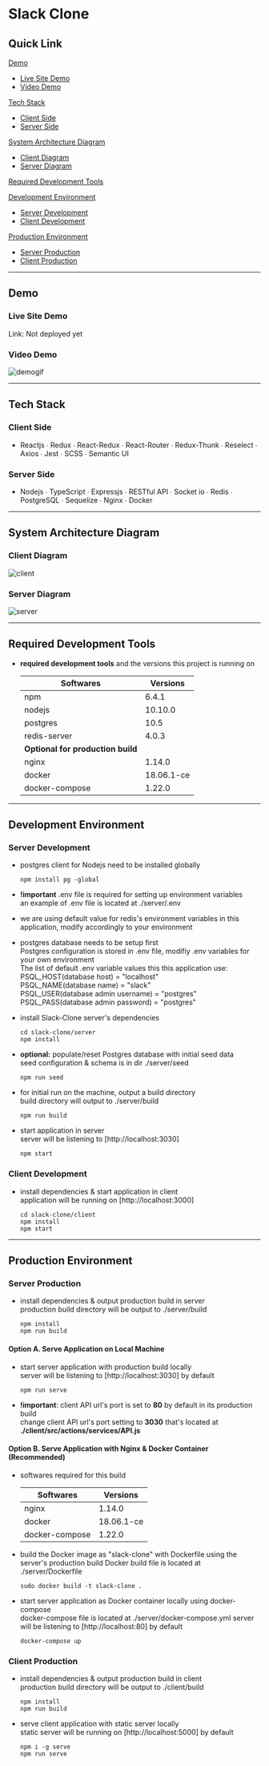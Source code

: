 # Slack Clone

## Quick Link

[Demo](#demo)

- [Live Site Demo](#live-site-demo)
- [Video Demo](#video-demo)

[Tech Stack](#tech-stack)

- [Client Side](#client-side)
- [Server Side](#server-side)

[System Architecture Diagram](#system-architecture-diagram)

- [Client Diagram](#client-diagram)
- [Server Diagram](#server-diagram)

[Required Development Tools](#required-development-tools)

[Development Environment](#development-environment)

- [Server Development](#server-development)
- [Client Development](#client-development)

[Production Environment](#production-environment)

- [Server Production](#server-production)
- [Client Production](#client-production)

---

## Demo

### Live Site Demo

Link: Not deployed yet

### Video Demo

![demogif](https://i.imgur.com/L7nUeVU.gif)

---

## Tech Stack

### Client Side

- Reactjs ∙ Redux ∙ React-Redux ∙ React-Router ∙ Redux-Thunk ∙ Reselect ∙ Axios ∙ Jest ∙ SCSS ∙ Semantic UI

### Server Side

- Nodejs ∙ TypeScript ∙ Expressjs ∙ RESTful API ∙ Socket io ∙ Redis ∙ PostgreSQL ∙ Sequelize ∙ Nginx ∙ Docker

---

## System Architecture Diagram

### Client Diagram

![client](https://i.imgur.com/iAgUV0i.jpg)

### Server Diagram

![server](https://i.imgur.com/WcDg0xQ.jpg)

---

## Required Development Tools

- **required development tools** and the versions this project is running on

  | Softwares                         | Versions   |
  | --------------------------------- | ---------- |
  | npm                               | 6.4.1      |
  | nodejs                            | 10.10.0    |
  | postgres                          | 10.5       |
  | redis-server                      | 4.0.3      |
  | **Optional for production build** |
  | nginx                             | 1.14.0     |
  | docker                            | 18.06.1-ce |
  | docker-compose                    | 1.22.0     |

---

## Development Environment

### Server Development

- postgres client for Nodejs need to be installed globally

  ```npm
  npm install pg -global
  ```

- **!important** .env file is required for setting up environment variables  
  an example of .env file is located at ./server/.env

- we are using default value for redis's environment variables in this application, modify accordingly to your environment

- postgres database needs to be setup first  
  Postgres configuration is stored in .env file, modifiy .env variables for your own environment  
  The list of default .env variable values this this application use:  
  PSQL_HOST(database host) = "localhost"  
  PSQL_NAME(database name) = "slack"  
  PSQL_USER(database admin username) = "postgres"  
  PSQL_PASS(database admin password) = "postgres"

* install Slack-Clone server's dependencies

  ```npm ./server
  cd slack-clone/server
  npm install
  ```

* **optional:** populate/reset Postgres database with initial seed data  
  seed configuration & schema is in dir ./server/seed

  ```npm ./server
  npm run seed
  ```

* for initial run on the machine, output a build directory  
  build directory will output to ./server/build

  ```npm ./server
  npm run build
  ```

* start application in server  
  server will be listening to [http://localhost:3030]

  ```npm ./server
  npm start
  ```

### Client Development

- install dependencies & start application in client  
  application will be running on [http://localhost:3000]

  ```npm ./client
  cd slack-clone/client
  npm install
  npm start
  ```

---

## Production Environment

### Server Production

- install dependencies & output production build in server  
  production build directory will be output to ./server/build

  ```npm ./server
  npm install
  npm run build
  ```

#### Option A. Serve Application on Local Machine

- start server application with production build locally  
  server will be listening to [http://localhost:3030] by default

  ```npm ./server
  npm run serve
  ```

- **!important**: client API url's port is set to **80** by default in its production build  
  change client API url's port setting to **3030** that's located at **./client/src/actions/services/API.js**

#### Option B. Serve Application with Nginx & Docker Container (Recommended)

- softwares required for this build

  | Softwares      | Versions   |
  | -------------- | ---------- |
  | nginx          | 1.14.0     |
  | docker         | 18.06.1-ce |
  | docker-compose | 1.22.0     |

- build the Docker image as "slack-clone" with Dockerfile using the server's production build
  Docker build file is located at ./server/Dockerfile

  ```shell ./server
  sudo docker build -t slack-clone .
  ```

- start server application as Docker container locally using docker-compose  
  docker-compose file is located at ./server/docker-compose.yml
  server will be listening to [http://localhost:80] by default

  ```shell ./server
  docker-compose up
  ```

### Client Production

- install dependencies & output production build in client  
  production build directory will be output to ./client/build

  ```npm ./client
  npm install
  npm run build
  ```

- serve client application with static server locally  
  static server will be running on [http://localhost:5000] by default

  ```npm ./client
  npm i -g serve
  npm run serve
  ```
